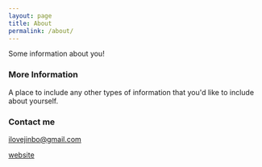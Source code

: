```yaml
---
layout: page
title: About
permalink: /about/
---
```


Some information about you!

### More Information

A place to include any other types of information that you'd like to include about yourself.

### Contact me

[ilovejinbo@gmail.com](mailto:ilovejinbo@gmail.com)

[website](mailto:ChingChunChen.github.io)
